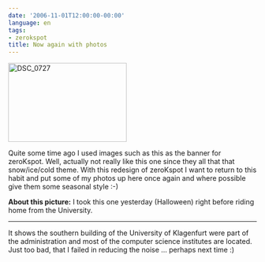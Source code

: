 ```yaml
---
date: '2006-11-01T12:00:00-00:00'
language: en
tags:
- zerokspot
title: Now again with photos
---
```



<a href="http://www.flickr.com/photos/zerok/286173950/" title="Photo Sharing"><img class="figure" src="http://static.flickr.com/109/286173950_0592252988_m.jpg" width="240" height="160" alt="DSC_0727" /></a>

Quite some time ago I used images such as this as the banner for zeroKspot. Well, actually not really like this one since they all that that snow/ice/cold theme. With this redesign of zeroKspot I want to return to this habit and put some of my photos up here once again and where possible give them some seasonal style :-)

__About this picture:__ I took this one yesterday (Halloween) right before riding home from the University.

-------------------------------

 It shows the southern building of the University of Klagenfurt were part of the administration and most of the computer science institutes are located. Just too bad, that I failed in reducing the noise ... perhaps next time :)
